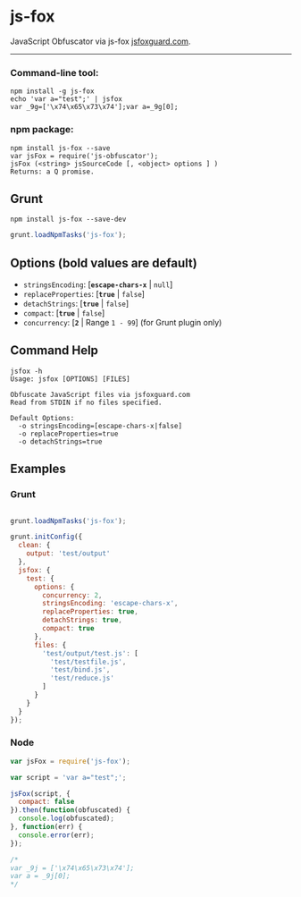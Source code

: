 js-fox
=============

JavaScript Obfuscator via js-fox [jsfoxguard.com](
http://jsfoxguard.com/).

---

### Command-line tool:

```
npm install -g js-fox
echo 'var a="test";' | jsfox
var _9g=['\x74\x65\x73\x74'];var a=_9g[0];
```

### npm package:

```
npm install js-fox --save
var jsFox = require('js-obfuscator');
jsFox (<string> jsSourceCode [, <object> options ] )
Returns: a Q promise.
```

## Grunt

```shell
npm install js-fox --save-dev
```

```js
grunt.loadNpmTasks('js-fox');
```

## Options (bold values are default)

- `stringsEncoding`: [__`escape-chars-x`__ | `null`] 
- `replaceProperties`: [__`true`__ | `false`]
- `detachStrings`: [__`true`__ | `false`]
- `compact`: [__`true`__ | `false`]
- `concurrency`: [__`2`__ | Range `1 - 99`] (for Grunt plugin only)


## Command Help

```
jsfox -h
Usage: jsfox [OPTIONS] [FILES]

Obfuscate JavaScript files via jsfoxguard.com
Read from STDIN if no files specified.

Default Options:
  -o stringsEncoding=[escape-chars-x|false]
  -o replaceProperties=true
  -o detachStrings=true

```

## Examples

### Grunt

```js

grunt.loadNpmTasks('js-fox');

grunt.initConfig({
  clean: {
    output: 'test/output'
  },
  jsfox: {
    test: {
      options: {
        concurrency: 2,
        stringsEncoding: 'escape-chars-x',
        replaceProperties: true,
        detachStrings: true,
        compact: true
      },
      files: {
        'test/output/test.js': [
          'test/testfile.js',
          'test/bind.js',
          'test/reduce.js'
        ]
      }
    }
  }
});
```

### Node

```js
var jsFox = require('js-fox');

var script = 'var a="test";';

jsFox(script, {
  compact: false
}).then(function(obfuscated) {
  console.log(obfuscated);
}, function(err) {
  console.error(err);
});

/*
var _9j = ['\x74\x65\x73\x74'];
var a = _9j[0];
*/
```